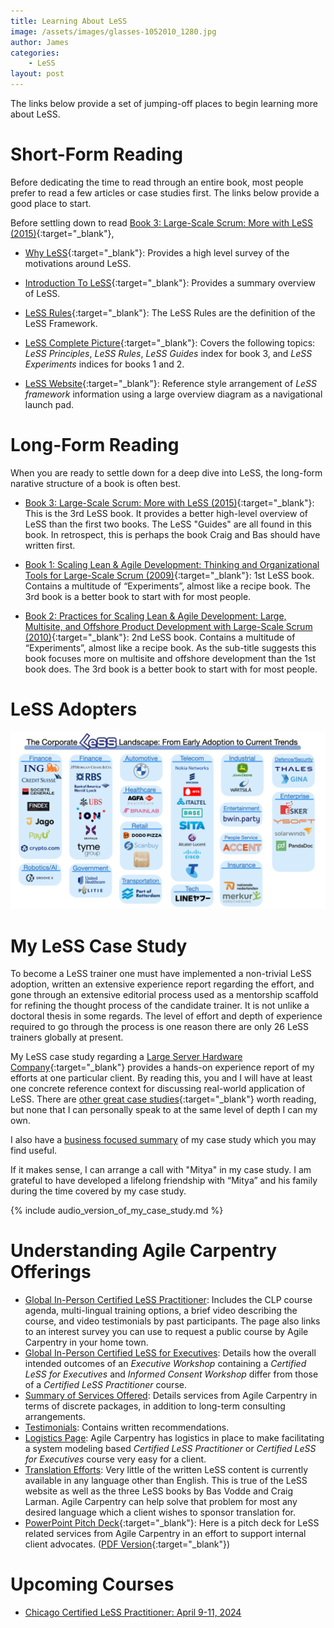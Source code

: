 ```yaml
---
title: Learning About LeSS
image: /assets/images/glasses-1052010_1280.jpg
author: James
categories:
    - LeSS
layout: post
---
```


The links below provide a set of jumping-off places to begin learning more about LeSS.


# Short-Form Reading

Before dedicating the time to read through an entire book, most people prefer to read a few articles or case studies first. The links below provide a good place to start.

Before settling down to read [Book 3: Large-Scale Scrum: More with LeSS  (2015)](https://www.amazon.com/Large-Scale-Scrum-More-Craig-Larman/dp/0321985710){:target="_blank"}, 

* [Why LeSS](https://less.works/less/framework/why-less){:target="_blank"}: Provides a high level survey of the motivations around LeSS.

* [Introduction To LeSS](https://less.works/less/framework/introduction){:target="_blank"}: Provides a summary overview of LeSS.

* [LeSS Rules](https://less.works/less/rules){:target="_blank"}: The LeSS Rules are the definition of the LeSS Framework.

* [LeSS Complete Picture](https://less.works/resources/LeSS-complete-picture.pdf){:target="_blank"}: Covers the following topics: _LeSS Principles_, _LeSS Rules_, _LeSS Guides_ index for book 3, and _LeSS Experiments_ indices for books 1 and 2.

* [LeSS Website](https://less.works/){:target="_blank"}:
Reference style arrangement of _LeSS framework_ information using a large overview diagram as a navigational launch pad.

# Long-Form Reading

When you are ready to settle down for a deep dive into LeSS, the long-form narative structure of a book is often best.

* [Book 3: Large-Scale Scrum: More with LeSS  (2015)](https://www.amazon.com/Large-Scale-Scrum-More-Craig-Larman/dp/0321985710){:target="_blank"}:
This is the 3rd LeSS book. It provides a better high-level overview of LeSS than the first two books. The LeSS "Guides" are all found in this book. In retrospect, this is perhaps the book Craig and Bas should have written first.

* [Book 1: Scaling Lean & Agile Development: Thinking and Organizational Tools for Large-Scale Scrum (2009)](https://www.amazon.com/Scaling-Lean-Agile-Development-Organizational/dp/0321480961){:target="_blank"}:
1st LeSS book. Contains a multitude of “Experiments”, almost like a recipe book. The 3rd book is a better book to start with for most people.

* [Book 2: Practices for Scaling Lean & Agile Development: Large, Multisite, and Offshore Product Development with Large-Scale Scrum (2010)](https://www.amazon.com/Practices-Scaling-Lean-Agile-Development/dp/0321636406){:target="_blank"}:
2nd LeSS book. Contains a multitude of “Experiments”, almost like a recipe book. As the sub-title suggests this book focuses more on multisite and offshore development than the 1st book does. The 3rd book is a better book to start with for most people.

# LeSS Adopters

![LeSS Logo Sheet by Sector](/assets/images/less_adoptions/LeSSAdoptionsLogosheetBySector_websites.png)


# My LeSS Case Study

To become a LeSS trainer one must have implemented a non-trivial LeSS adoption, written an extensive experience report regarding the effort, and gone through an extensive editorial process used as a mentorship scaffold for refining the thought process of the candidate trainer. It is not unlike a doctoral thesis in some regards. The level of effort and depth of experience required to go through the process is one reason there are only 26 LeSS trainers globally at present.

My LeSS case study regarding a [Large Server Hardware Company](https://less.works/case-studies/large-server-hardware-company){:target="_blank"} provides a hands-on experience report of my efforts at one particular client. By reading this, you and I will have at least one concrete reference context for discussing real-world application of LeSS. There are [other great case studies](https://less.works/case-studies){:target="_blank"} worth reading, but none that I can personally speak to at the same level of depth I can my own.

I also have a [business focused summary]({{site.baseurl}}/blog/business-summary-of-case-study/) of my case study which you may find useful.

If it makes sense, I can arrange a call with "Mitya" in my case study. I am grateful to  have developed a lifelong friendship with “Mitya” and his family during the time covered by my case study.

{% include audio_version_of_my_case_study.md %}


# Understanding Agile Carpentry Offerings

* [Global In-Person Certified LeSS Practitioner]({{site.baseurl}}/clp/global/): Includes the CLP course agenda, multi-lingual training options, a brief video describing the course, and video testimonials by past participants. The page also links to an interest survey you can use to request a public course by Agile Carpentry in your home town.
* [Global In-Person Certified LeSS for Executives]({{site.baseurl}}/cle/global/): Details how the overall intended outcomes of an _Executive Workshop_ containing a _Certified LeSS for Executives_ and _Informed Consent Workshop_ differ from those of a _Certified LeSS Practitioner_ course.
* [Summary of Services Offered]({{site.baseurl}}/services/): Details services from Agile Carpentry in terms of discrete packages, in addition to long-term consulting arrangements.
* [Testimonials]({{site.baseurl}}/testimonials): Contains written recommendations.
* [Logistics Page]({{site.baseurl}}/clp/logistics/): Agile Carpentry has logistics in place to make facilitating a system modeling based _Certified LeSS Practitioner_ or _Certified LeSS for Executives_ course very easy for a client.
* [Translation Efforts]({{site.baseurl}}/blog/less-in-arabic/): Very little of the written LeSS content is currently available in any language other than English. This is true of the LeSS website as well as the three LeSS books by Bas Vodde and Craig Larman. Agile Carpentry can help solve that problem for most any desired language which a client wishes to sponsor translation for.
* [PowerPoint Pitch Deck]({{site.baseurl}}/assets/pdfs/PitchDeckGeneric.pptx){:target="_blank"}: Here is a pitch deck for LeSS related services from Agile Carpentry in an effort to support internal client advocates. ([PDF Version]({{site.baseurl}}/assets/pdfs/PitchDeckGeneric.pdf){:target="_blank"})

# Upcoming Courses

* [Chicago Certified LeSS Practitioner: April 9-11, 2024]({{site.url}}{{site.baseurl}}/clp/chicago_early_2024/)



